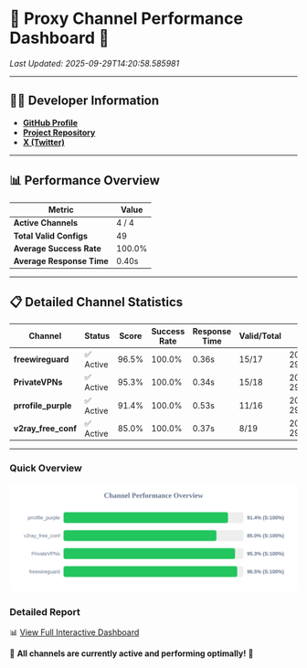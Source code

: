 # 🌟 Proxy Channel Performance Dashboard 🌟

_Last Updated: 2025-09-29T14:20:58.585981_

---

## 👩‍💻 Developer Information

- **[GitHub Profile](https://github.com/4n0nymou3)**  
- **[Project Repository](https://github.com/4n0nymou3/multi-proxy-config-fetcher)**  
- **[X (Twitter)](https://x.com/4n0nymou3)**  

---

## 📊 Performance Overview

| Metric                | Value       |
|-----------------------|-------------|
| **Active Channels**   | 4 / 4       |
| **Total Valid Configs** | 49          |
| **Average Success Rate** | 100.0%      |
| **Average Response Time** | 0.40s       |

---

## 📋 Detailed Channel Statistics

| Channel          | Status     | Score  | Success Rate | Response Time | Valid/Total | Last Success               |
|------------------|------------|--------|--------------|---------------|-------------|----------------------------|
| **freewireguard**  | ✅ Active  | 96.5%  | 100.0% | 0.36s         | 15/17       | 2025-09-29T14:20:58.584232 |
| **PrivateVPNs**  | ✅ Active  | 95.3%  | 100.0% | 0.34s         | 15/18       | 2025-09-29T14:20:58.201159 |
| **prrofile_purple**  | ✅ Active  | 91.4%  | 100.0% | 0.53s         | 11/16       | 2025-09-29T14:20:57.370584 |
| **v2ray_free_conf**  | ✅ Active  | 85.0%  | 100.0% | 0.37s         | 8/19       | 2025-09-29T14:20:57.824140 |

---

### Quick Overview
<div align="center">
  <a href="https://raw.githubusercontent.com/nullluser/NullRepo/refs/heads/main/assets/channel_stats_chart.svg">
    <img src="https://raw.githubusercontent.com/nullluser/NullRepo/refs/heads/main/assets/channel_stats_chart.svg" alt="Source Performance Statistics" width="800">
  </a>
</div>

### Detailed Report
📊 [View Full Interactive Dashboard](https://htmlpreview.github.io/?https://github.com/nullluser/NullRepo/blob/main/assets/performance_report.html)

🎉 **All channels are currently active and performing optimally!** 🎉
